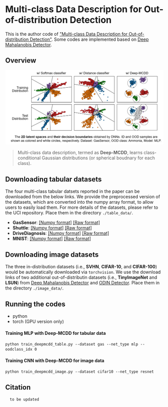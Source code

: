 # Multi-class Data Description for Out-of-distribution Detection

This is the author code of ["Multi-class Data Description for Out-of-distribution Detection"]().
Some codes are implemented based on [Deep Mahalanobis Detector](https://github.com/pokaxpoka/deep_Mahalanobis_detector).

## Overview

<p align="center">
<img src="./figure/deepmcdd.png" width="800">
</p>

> Multi-class data description, termed as **Deep-MCDD**, learns class-conditional Gaussian distributions (or spherical boudnary for each class).

## Downloading tabular datasets

The four multi-class tabular datsets reported in the paper can be downloaded from the below links.
We provide the preprocessed version of the datasets, which are converted into the numpy array format, to allow users to easily load them.
For more details of the datasets, please refer to the UCI repository.
Place them in the directory `./table_data/`.

- **GasSensor**: [[Numpy format]](http://di.postech.ac.kr/donalee/deepmcdd/gas_preproc.npy) [[Raw format]](https://archive.ics.uci.edu/ml/datasets/Gas+Sensor+Array+Drift+Dataset#)
- **Shuttle**: [[Numpy format]](http://di.postech.ac.kr/donalee/deepmcdd/shuttle_preproc.npy) [[Raw format]](https://archive.ics.uci.edu/ml/datasets/Statlog+(Shuttle))
- **DriveDiagnosis**: [[Numpy format]](http://di.postech.ac.kr/donalee/deepmcdd/drive_preproc.npy) [[Raw format]](https://archive.ics.uci.edu/ml/datasets/Dataset+for+Sensorless+Drive+Diagnosis)
- **MNIST**: [[Numpy format]](http://di.postech.ac.kr/donalee/deepmcdd/mnist_preproc.npy) [[Raw format]](http://yann.lecun.com/exdb/mnist/)

## Downloading image datasets

The three in-distribution datasets (i.e., **SVHN**, **CIFAR-10**, and **CIFAR-100**) would be automatically downloaded via `torchvision`.
We use the download links of two additional out-of-distributin datasets (i.e., **TinyImageNet** and **LSUN**) from [Deep Mahalanobis Detector](https://github.com/pokaxpoka/deep_Mahalanobis_detector) and [ODIN Detector](https://github.com/ShiyuLiang/odin-pytorch).
Place them in the directory `./image_data/`.

## Running the codes

- python
- torch (GPU version only)

#### Training MLP with Deep-MCDD for tabular data
```
python train_deepmcdd_table.py --dataset gas --net_type mlp --oodclass_idx 0
```

#### Training CNN with Deep-MCDD for image data
```
python train_deepmcdd_image.py --dataset cifar10 --net_type resnet
```

## Citation
```
  to be updated
```
